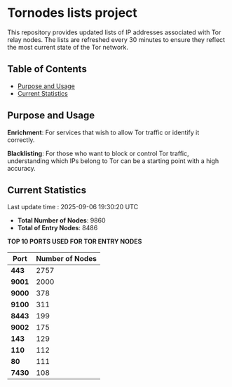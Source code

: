 # Tornodes lists project

This repository provides updated lists of IP addresses associated with Tor relay nodes. The lists are refreshed every 30 minutes to ensure they reflect the most current state of the Tor network.

## Table of Contents

- [Purpose and Usage](#purpose-and-usage)
- [Current Statistics](#current-statistics)


## Purpose and Usage

**Enrichment**: For services that wish to allow Tor traffic or identify it correctly.

**Blacklisting**: For those who want to block or control Tor traffic, understanding which IPs belong to Tor can be a starting point with a high accuracy.

## Current Statistics

Last update time : 2025-09-06 19:30:20 UTC

- **Total Number of Nodes**: 9860
- **Total of Entry Nodes**: 8486

**TOP 10 PORTS USED FOR TOR ENTRY NODES**

| **Port** | **Number of Nodes** |
|------|-----------------|
| **443**   | 2757  |
| **9001**   | 2000  |
| **9000**   | 378  |
| **9100**   | 311  |
| **8443**   | 199  |
| **9002**   | 175  |
| **143**   | 129  |
| **110**   | 112  |
| **80**   | 111  |
| **7430**   | 108  |

